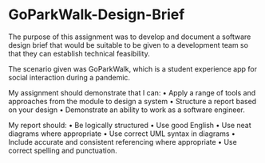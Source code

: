# GoParkWalk-Design-Brief

The purpose of this assignment was to develop and document a software design brief that would be suitable to be given to a development team so that they can establish technical feasibility.

The scenario given was GoParkWalk, which is a student experience app for social interaction during a pandemic.

My assignment should demonstrate that I can:
• Apply a range of tools and approaches from the module to design a system
• Structure a report based on your design
• Demonstrate an ability to work as a software engineer.

My report should:
• Be logically structured
• Use good English
• Use neat diagrams where appropriate
• Use correct UML syntax in diagrams
• Include accurate and consistent referencing where appropriate
• Use correct spelling and punctuation.
